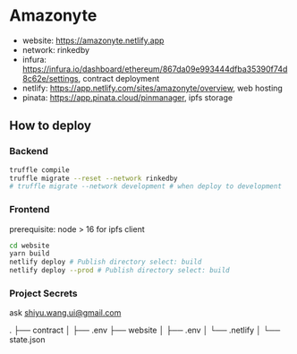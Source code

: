 # Amazonyte

- website: https://amazonyte.netlify.app
- network: rinkedby
- infura: https://infura.io/dashboard/ethereum/867da09e993444dfba35390f74d8c62e/settings, contract deployment
- netlify: https://app.netlify.com/sites/amazonyte/overview, web hosting
- pinata: https://app.pinata.cloud/pinmanager, ipfs storage

## How to deploy

### Backend

```sh
truffle compile
truffle migrate --reset --network rinkedby
# truffle migrate --network development # when deploy to development
```

### Frontend

prerequisite: node > 16 for ipfs client

```sh
cd website
yarn build
netlify deploy # Publish directory select: build
netlify deploy --prod # Publish directory select: build
```

### Project Secrets

ask shiyu.wang.ui@gmail.com

.
├── contract
│ ├── .env
├── website
│ ├── .env
│ └── .netlify
│ └── state.json
